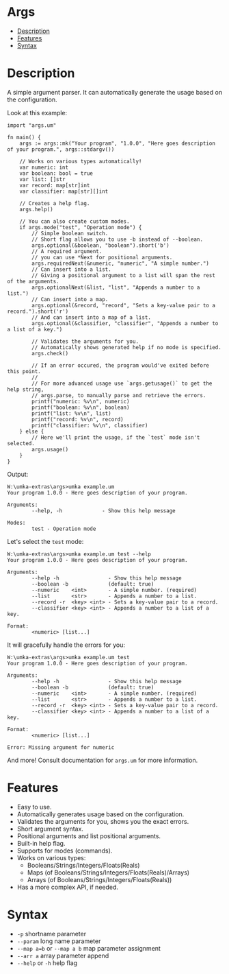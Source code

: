 # Args

* [Description](#description)
* [Features](#features)
* [Syntax](#syntax)

# Description

A simple argument parser. It can automatically generate the usage based on the configuration.

Look at this example:

```umka
import "args.um"

fn main() {
    args := args::mk("Your program", "1.0.0", "Here goes description of your program.", args::stdargv())

    // Works on various types automatically!
    var numeric: int
    var boolean: bool = true
    var list: []str
    var record: map[str]int
    var classifier: map[str][]int

    // Creates a help flag.
    args.help() 

    // You can also create custom modes.
    if args.mode("test", "Operation mode") {
        // Simple boolean switch.
        // Short flag allows you to use -b instead of --boolean.
        args.optional(&boolean, "boolean").short('b')
        // A required argument.
        // you can use *Next for positional arguments.
        args.requiredNext(&numeric, "numeric", "A simple number.")
        // Can insert into a list.
        // Giving a positional argument to a list will span the rest of the arguments.
        args.optionalNext(&list, "list", "Appends a number to a list.")
        // Can insert into a map.
        args.optional(&record, "record", "Sets a key-value pair to a record.").short('r')
        // And can insert into a map of a list.
        args.optional(&classifier, "classifier", "Appends a number to a list of a key.")

        // Validates the arguments for you.
        // Automatically shows generated help if no mode is specified.
        args.check()

        // If an error occured, the program would've exited before this point.
        //
        // For more advanced usage use `args.getusage()` to get the help string,
        // args.parse, to manually parse and retrieve the errors.
        printf("numeric: %v\n", numeric)
        printf("boolean: %v\n", boolean)
        printf("list: %v\n", list)
        printf("record: %v\n", record)
        printf("classifier: %v\n", classifier)
    } else {
        // Here we'll print the usage, if the `test` mode isn't selected.
        args.usage()
    }
}
```

Output:

```
W:\umka-extras\args>umka example.um
Your program 1.0.0 - Here goes description of your program.

Arguments:
        --help, -h             - Show this help message

Modes:
        test - Operation mode
```


Let's select the `test` mode:

```
W:\umka-extras\args>umka example.um test --help
Your program 1.0.0 - Here goes description of your program.

Arguments:
        --help -h                - Show this help message
        --boolean -b             (default: true)
        --numeric    <int>       - A simple number. (required)
        --list       <str>       - Appends a number to a list.
        --record -r  <key> <int> - Sets a key-value pair to a record.
        --classifier <key> <int> - Appends a number to a list of a key.

Format:
        <numeric> [list...]
```

It will gracefully handle the errors for you:

```
W:\umka-extras\args>umka example.um test
Your program 1.0.0 - Here goes description of your program.

Arguments:
        --help -h                - Show this help message
        --boolean -b             (default: true)
        --numeric    <int>       - A simple number. (required)
        --list       <str>       - Appends a number to a list.
        --record -r  <key> <int> - Sets a key-value pair to a record.
        --classifier <key> <int> - Appends a number to a list of a key.

Format:
        <numeric> [list...]

Error: Missing argument for numeric
```

And more! Consult documentation for `args.um` for more information.

# Features

* Easy to use.
* Automatically generates usage based on the configuration.
* Validates the arguments for you, shows you the exact errors.
* Short argument syntax.
* Positional arguments and list positional arguments.
* Built-in help flag.
* Supports for modes (commands).
* Works on various types:
  - Booleans/Strings/Integers/Floats(Reals)
  - Maps (of Booleans/Strings/Integers/Floats(Reals)/Arrays)
  - Arrays (of Booleans/Strings/Integers/Floats(Reals))
* Has a more complex API, if needed.


# Syntax

- `-p` shortname parameter
- `--param` long name parameter
- `--map a=b` or `--map a b` map parameter assignment
- `--arr a` array parameter append
- `--help` or `-h` help flag
